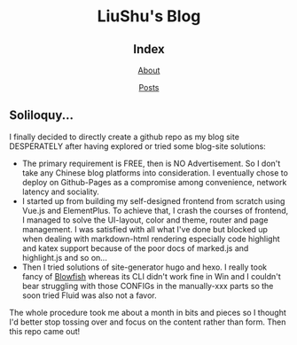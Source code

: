 <div align="center">

# LiuShu's Blog

## Index

[About](./About.md)

[Posts](./Posts/index.md)

</div>


## Soliloquy...

I finally decided to directly create a github repo as my blog site DESPERATELY after having explored or tried some blog-site solutions:
- The primary requirement is FREE, then is NO Advertisement. So I don't take any Chinese blog platforms into consideration. I eventually chose to deploy on Github-Pages as a compromise among convenience, network latency and sociality.
- I started up from building my self-designed frontend from scratch using Vue.js and ElementPlus. To achieve that, I crash the courses of frontend, I managed to solve the UI-layout, color and theme, router and page management. I was satisfied with all what I've done but blocked up when dealing with markdown-html rendering especially code highlight and katex support because of the poor docs of marked.js and highlight.js and so on...
- Then I tried solutions of site-generator hugo and hexo. I really took fancy of [Blowfish](https://github.com/nunocoracao/blowfish) whereas its CLI didn't work fine in Win and I couldn't bear struggling with those CONFIGs in the manually-xxx parts so the soon tried Fluid was also not a favor.

The whole procedure took me about a month in bits and pieces so I thought I'd better stop tossing over and focus on the content rather than form. Then this repo came out!
